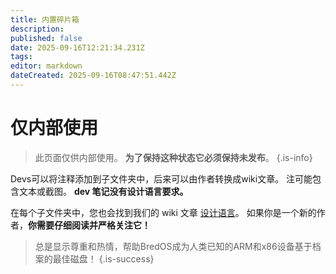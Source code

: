 ```yaml
---
title: 内置碎片箱
description:
published: false
date: 2025-09-16T12:21:34.231Z
tags:
editor: markdown
dateCreated: 2025-09-16T08:47:51.442Z
---
```


# 仅内部使用

> 此页面仅供内部使用。 **为了保持这种状态它必须保持未发布**。
> {.is-info}

Devs可以将注释添加到子文件夹中，后来可以由作者转换成wiki文章。 注可能包含文本或截图。 **dev 笔记没有设计语言要求。**

在每个子文件夹中，您也会找到我们的 wiki 文章 [设计语言](/en/internal-bred-stuff/design-language)。 如果你是一个新的作者，**你需要仔细阅读并严格关注它！**

> 总是显示尊重和热情，帮助BredOS成为人类已知的ARM和x86设备基于档案的最佳磁盘！
> {.is-success}

